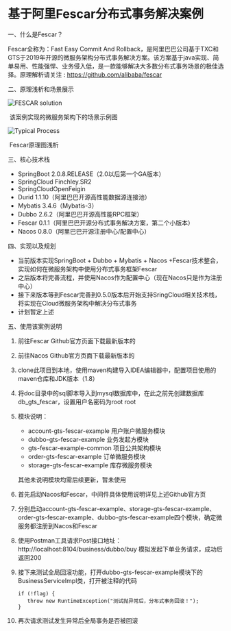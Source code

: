 # 基于阿里Fescar分布式事务解决案例

一、什么是Fescar？

Fescar全称为：Fast Easy Commit And Rollback，是阿里巴巴公司基于TXC和GTS于2019年开源的微服务架构分布式事务解决方案。该方案基于java实现、简单易用、性能强悍、业务侵入低，是一款能够解决大多数分布式事务场景的极佳选择。原理解析请关注 : https://github.com/alibaba/fescar

二、原理浅析和场景展示

![FESCAR solution](https://camo.githubusercontent.com/b3a71332ae0a91db7f8616286a69b879fcbea672/68747470733a2f2f63646e2e6e6c61726b2e636f6d2f6c61726b2f302f323031382f706e672f31383836322f313534353239363739313037342d33626365376263652d303235652d343563332d393338362d3762393531333564616465382e706e67)

​						该案例实现的微服务架构下的场景示例图



![Typical Process](https://camo.githubusercontent.com/0384806afd7c10544c258ae13717e4229942aa13/68747470733a2f2f63646e2e6e6c61726b2e636f6d2f6c61726b2f302f323031382f706e672f31383836322f313534353239363931373838312d32366661626562392d373166612d346633652d386137612d6663333137643333383966342e706e67)

​								     Fescar原理图浅析



三、核心技术栈

* SpringBoot 2.0.8.RELEASE（2.0以后第一个GA版本）
* SpringCloud Finchley.SR2
* SpringCloudOpenFeigin
* Durid 1.1.10（阿里巴巴开源高性能数据源连接池）
* Mybatis 3.4.6（Mybatis-3）
* Dubbo 2.6.2（阿里巴巴开源高性能RPC框架）
* Fescar 0.1.1（阿里巴巴开源分布式事务解决方案，第二个小版本）
* Nacos 0.8.0（阿里巴巴开源注册中心/配置中心）

四、实现以及规划

* 当前版本实现SpringBoot + Dubbo + Mybatis + Nacos +Fescar技术整合，实现如何在微服务架构中使用分布式事务框架Fescar
* 之后版本将完善流程，并使用Nacos作为配置中心（现在Nacos只是作为注册中心）
* 接下来版本等到Fescar完善到0.5.0版本后开始支持SringCloud相关技术栈，将实现在Cloud微服务架构中解决分布式事务
* 计划暂定上述

五、使用该案例说明

1. 前往Fescar Github官方页面下载最新版本的 

   [Fescar-Server]: https://github.com/alibaba/fescar/releases

2. 前往Nacos Github官方页面下载最新版本的 

   [Nacos]: https://github.com/alibaba/nacos/releases

3. clone此项目到本地，使用maven构建导入IDEA编辑器中，配置项目使用的maven仓库和JDK版本（1.8）

4. 将doc目录中的sql脚本导入到mysql数据库中，在此之前先创建数据库 db_gts_fescar，设置用户名密码为root  root

5. 模块说明：

   - account-gts-fescar-example  用户账户微服务模块
   - dubbo-gts-fescar-example  业务发起方模块
   - gts-fescar-example-common  项目公共架构模块
   - order-gts-fescar-example  订单微服务模块
   - storage-gts-fescar-example  库存微服务模块

   其他未说明模块均需后续更新，暂未使用

6. 首先启动Nacos和Fescar，中间件具体使用说明详见上述Github官方页

7. 分别启动account-gts-fescar-example、storage-gts-fescar-example、order-gts-fescar-example、dubbo-gts-fescar-example四个模块，确定微服务都注册到Nacos和Fescar

8. 使用Postman工具请求Post接口地址：http://localhost:8104/business/dubbo/buy   模拟发起下单业务请求，成功后返回200

9. 接下来测试全局回滚功能，打开dubbo-gts-fescar-example模块下的 BusinessServiceImpl类，打开被注释的代码

   ```
   if (!flag) {
      throw new RuntimeException("测试抛异常后，分布式事务回滚！");
   }
   ```

10. 再次请求测试发生异常后全局事务是否被回滚